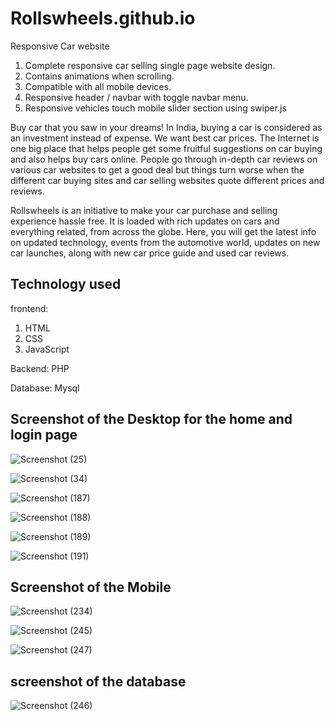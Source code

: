 
# Rollswheels.github.io

Responsive Car website 
1) Complete responsive car selling single page website design.
2) Contains animations when scrolling.
3) Compatible with all mobile devices.
4) Responsive header / navbar with toggle navbar menu.
5) Responsive vehicles touch mobile slider section using swiper.js


Buy car that you saw in your dreams! In India, buying a car is considered as an investment instead of expense. We want best car prices. The Internet is one big place that helps people get some fruitful suggestions on car buying and also helps buy cars online. People go through in-depth car reviews on various car websites to get a good deal but things turn worse when the different car buying sites and car selling websites quote different prices and reviews.

Rollswheels is an initiative to make your car purchase and selling experience hassle free. It is loaded with rich updates on cars and everything related, from across the globe. Here, you will get the latest info on updated technology, events from the automotive world, updates on new car launches, along with new car price guide and used car reviews.

Technology used
----------------------
frontend:
1) HTML
2) CSS
3) JavaScript

Backend:
PHP

Database:
Mysql

Screenshot of the Desktop for the home and login page
---------------------------------------------------------
![Screenshot (25)](https://user-images.githubusercontent.com/117866659/200962433-f8671a5d-8daf-4bd6-923a-1a95d4b9538e.png)


![Screenshot (34)](https://user-images.githubusercontent.com/117866659/200962441-67c387d5-80b6-45ee-820f-16f05926b083.png)


![Screenshot (187)](https://user-images.githubusercontent.com/117866659/200962443-53ee6e68-61bb-47c3-b5aa-73a5382100a1.png)


![Screenshot (188)](https://user-images.githubusercontent.com/117866659/200962540-51239eb0-663c-4314-b680-ec592e197394.png)


![Screenshot (189)](https://user-images.githubusercontent.com/117866659/200962547-ab11f4db-e8a0-488c-9450-ae19e1dd4fc5.png)


![Screenshot (191)](https://user-images.githubusercontent.com/117866659/200962553-fc25512d-29ba-4e5e-90fb-6c783ae406fd.png)

Screenshot of the Mobile
--------------------------

![Screenshot (234)](https://user-images.githubusercontent.com/117866659/200962558-4a1b0e0d-8a07-44e8-9626-bed3b7c3b902.png)


![Screenshot (245)](https://user-images.githubusercontent.com/117866659/200962560-8e174847-0fdc-4955-b59e-a5dafe97112b.png)


![Screenshot (247)](https://user-images.githubusercontent.com/117866659/200978631-e7469094-7964-4b47-af4f-1e15803ff608.png)

screenshot of the database
--------------------------------


![Screenshot (246)](https://user-images.githubusercontent.com/117866659/200962561-da5c5ba7-4c5c-4079-b6dd-4b5feaca9619.png)
